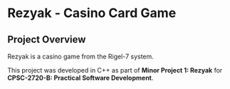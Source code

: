 # Rezyak - Casino Card Game

## Project Overview

Rezyak is a casino game from the Rigel-7 system.

This project was developed in C++ as part of **Minor Project 1: Rezyak** for **CPSC-2720-B: Practical Software Development**.
